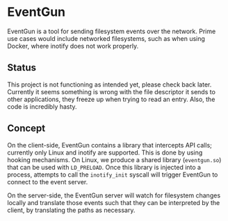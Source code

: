 # EventGun
EventGun is a tool for sending filesystem events over the network. Prime use cases would include networked filesystems, such as when using Docker, where inotify does not work properly.

## Status
This project is not functioning as intended yet, please check back later. Currently it seems something is wrong with the file descriptor it sends to other applications, they freeze up when trying to read an entry. Also, the code is incredibly hasty.

## Concept
On the client-side, EventGun contains a library that intercepts API calls; currently only Linux and inotify are supported. This is done by using hooking mechanisms. On Linux, we produce a shared library (`eventgun.so`) that can be used with `LD_PRELOAD`. Once this library is injected into a process, attempts to call the `inotify_init` syscall will trigger EventGun to connect to the event server.

On the server-side, the EventGun server will watch for filesystem changes locally and translate those events such that they can be interpreted by the client, by translating the paths as necessary.